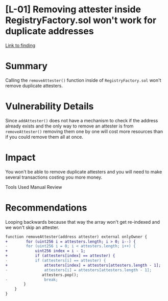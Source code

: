 # [L-01] Removing attester inside RegistryFactory.sol won't work for duplicate addresses

[Link to finding](https://github.com/Cyfrin/2024-07-biconomy/blob/9590f25cd63f7ad2c54feb618036984774f3879d/contracts/factory/RegistryFactory.sol#L61)

# Summary

Calling the `removeAttester()` function inside of `RegistryFactory.sol` won't remove duplicate attesters.

# Vulnerability Details

Since `addAttester()` does not have a mechanism to check if the address already exists and the only way to remove an attester is from `removeAttester()` removing them one by one will cost more resources than if you could remove them all at once.

# Impact

You won't be able to remove duplicate attesters and you will need to make several transactions costing you more money.

Tools Used
Manual Review

# Recommendations

Looping backwards because that way the array won't get re-indexed and we won't skip an attester.

```diff
function removeAttester(address attester) external onlyOwner {
+        for (uint256 i = attesters.length; i > 0; i--) {
-        for (uint256 i = 0; i < attesters.length; i++) {
+            uint256 index = i - 1;
+            if (attesters[index] == attester) {
-            if (attesters[i] == attester) {
+                attesters[index] = attesters[attesters.length - 1];
-                attesters[i] = attesters[attesters.length - 1];
                attesters.pop();
-                break;
        }
    }
}
```
